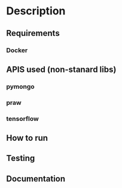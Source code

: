 # Description

## Requirements

### Docker

## APIS used (non-stanard libs)

### pymongo

### praw

### tensorflow

## How to run

## Testing

## Documentation
